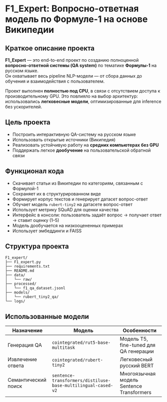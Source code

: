 # F1_Expert: Вопросно-ответная модель по Формуле-1 на основе Википедии

## Краткое описание проекта

**F1_Expert** — это end-to-end проект по созданию полноценной **вопросно-ответной системы (QA system)** по тематике **Формулы-1** на русском языке.  
Он охватывает весь pipeline NLP-модели — от сбора данных до обучения и взаимодействия с пользователем.  

Проект выполнен **полностью под CPU**, в связи с отсутствием доступа к производительному GPU. Это повлияло на выбор архитектур: использовались **легковесные модели**, оптимизированные для inference без ускорителей.


## Цель проекта

- Построить интерактивную QA-систему на русском языке
- Использовать открытые источники (Википедия)
- Реализовать устойчивую работу на **средних компьютерах без GPU**
- Поддержать легкое **дообучение** на пользовательской обратной связи


## Функционал кода
- Скачивает статьи из Википедии по категориям, связанным с Формулой-1
- Сохраняет их в структурированном виде
- Формирует корпус текстов и генерирует датасет вопрос-ответ
- Обучает модель `rubert-tiny2` на датасете вопрос-ответ
- Использует метрику SQuAD для оценки качества
- Интерфейс в консоли: пользователь задаёт вопрос → получает ответ → ставит оценку (1–5)  
- Модель дообучается на низкооцененных примерах
- Использует эмбеддинги и FAISS


## Структура проекта

```
F1_expert/
├── F1_expert.py
├── requirements.txt
├── README.md
├── data/
│   └── raw/
├── processed/
│   └── f1_qa_dataset.jsonl
├── models/
│   └── rubert_tiny2_qa/
└── logs/
```
## Использованные модели

| Назначение               | Модель                                                        | Особенности                                 |
|--------------------------|----------------------------------------------------------------|----------------------------------------------|
| Генерация QA             | `cointegrated/rut5-base-multitask`                            | Модель T5, fine-tuned для QA генерации       |
| Извлечение ответа        | `cointegrated/rubert-tiny2`                                   | Легковесный русский BERT                     |
| Семантический поиск      | `sentence-transformers/distiluse-base-multilingual-cased-v2` | Многоязычная модель Sentence Transformers     |
